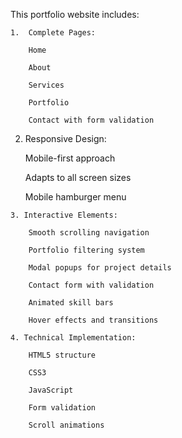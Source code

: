 This portfolio website includes:

    1.  Complete Pages:

        Home 

        About 

        Services

        Portfolio

        Contact with form validation

   2.  Responsive Design:

        Mobile-first approach

        Adapts to all screen sizes

        Mobile hamburger menu

    3. Interactive Elements:

        Smooth scrolling navigation

        Portfolio filtering system

        Modal popups for project details

        Contact form with validation

        Animated skill bars

        Hover effects and transitions

    4. Technical Implementation:

        HTML5 structure

        CSS3 

        JavaScript

        Form validation

        Scroll animations
